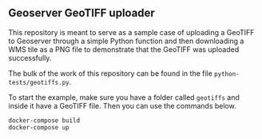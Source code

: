 ## Geoserver GeoTIFF uploader

This repository is meant to serve as a sample case of uploading a GeoTIFF to Geoserver through a simple Python function and then downloading a WMS tile as a PNG file to demonstrate that the GeoTIFF was uploaded successfully.

The bulk of the work of this repository can be found in the file `python-tests/geotiffs.py`.

To start the example, make sure you have a folder called `geotiffs` and inside it have a GeoTIFF file. Then you can use the commands below.

```
docker-compose build
docker-compose up
```

